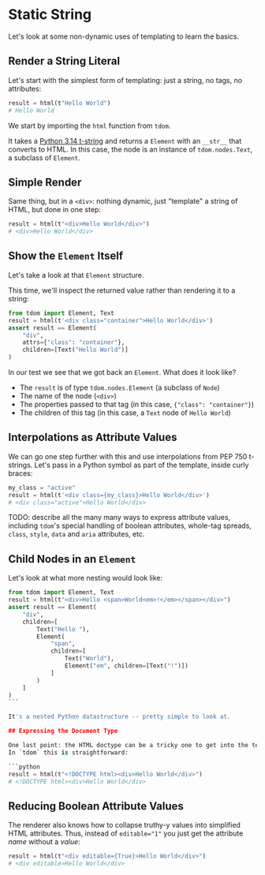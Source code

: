 # Static String

Let's look at some non-dynamic uses of templating to learn the basics.

## Render a String Literal

Let's start with the simplest form of templating: just a string, no tags,
no attributes:

```python
result = html(t"Hello World")
# Hello World
```

We start by importing the `html` function from `tdom`.

It takes a [Python 3.14 t-string](https://t-strings.help/introduction.html) and
returns a `Element` with an `__str__` that converts to HTML. In this case, the
node is an instance of `tdom.nodes.Text`, a subclass of `Element`.

## Simple Render

Same thing, but in a `<div>`: nothing dynamic, just "template" a string of HTML,
but done in one step:

```python
result = html(t"<div>Hello World</div>")
# <div>Hello World</div>
```

## Show the `Element` Itself

Let's take a look at that `Element` structure.

This time, we'll inspect the returned value rather than rendering it to
a string:

```python
from tdom import Element, Text
result = html(t'<div class="container">Hello World</div>')
assert result == Element(
    "div",
    attrs={"class": "container"},
    children=[Text("Hello World")]
)
```

In our test we see that we got back an `Element`. What does it look like?

- The `result` is of type `tdom.nodes.Element` (a subclass of `Node`)
- The name of the node (`<div>`)
- The properties passed to that tag (in this case, `{"class": "container"}`)
- The children of this tag (in this case, a `Text` node of `Hello World`)

## Interpolations as Attribute Values

We can go one step further with this and use interpolations from PEP 750 t-strings.
Let's pass in a Python symbol as part of the template, inside curly braces:

```python
my_class = "active"
result = html(t'<div class={my_class}>Hello World</div>')
# <div class="active">Hello World</div>
```

TODO: describe all the many many ways to express attribute values, including
`tdom`'s special handling of boolean attributes, whole-tag spreads, `class`,
`style`, `data` and `aria` attributes, etc.

## Child Nodes in an `Element`

Let's look at what more nesting would look like:

````python
from tdom import Element, Text
result = html(t"<div>Hello <span>World<em>!</em></span></div>")
assert result == Element(
    "div",
    children=[
        Text("Hello "),
        Element(
            "span",
            children=[
                Text("World"),
                Element("em", children=[Text("!")])
            ]
        )
    ]
)
```

It's a nested Python datastructure -- pretty simple to look at.

## Expressing the Document Type

One last point: the HTML doctype can be a tricky one to get into the template.
In `tdom` this is straightforward:

```python
result = html(t"<!DOCTYPE html><div>Hello World</div>")
# <!DOCTYPE html><div>Hello World</div>
````

## Reducing Boolean Attribute Values

The renderer also knows how to collapse truthy-y values into simplified HTML
attributes. Thus, instead of `editable="1"` you just get the attribute _name_
without a _value_:

```python
result = html(t"<div editable={True}>Hello World</div>")
# <div editable>Hello World</div>
```
